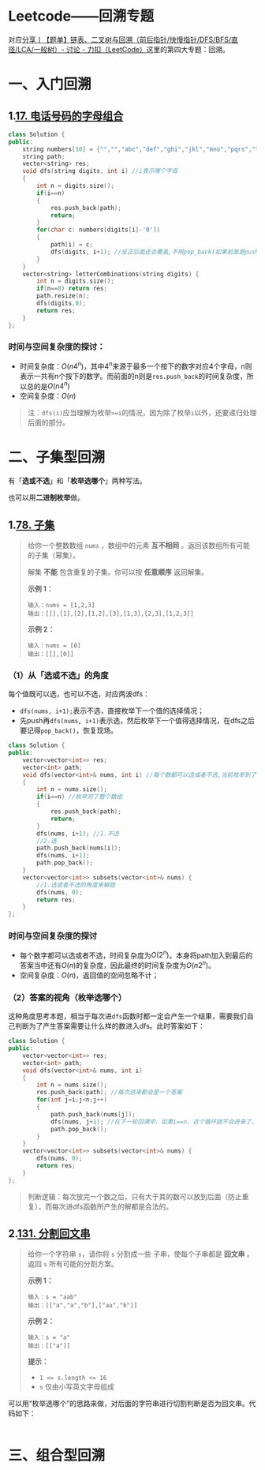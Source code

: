 # Leetcode——回溯专题

对应[分享丨【题单】链表、二叉树与回溯（前后指针/快慢指针/DFS/BFS/直径/LCA/一般树）- 讨论 - 力扣（LeetCode）](https://leetcode.cn/discuss/post/3142882/fen-xiang-gun-ti-dan-lian-biao-er-cha-sh-6srp/)这里的第四大专题：回溯。

# 一、入门回溯

## 1.[17. 电话号码的字母组合](https://leetcode.cn/problems/letter-combinations-of-a-phone-number/)

```c++
class Solution {
public:
    string numbers[10] = {"","","abc","def","ghi","jkl","mno","pqrs","tuv","wxyz"};
    string path;
    vector<string> res;
    void dfs(string digits, int i) //i表示哪个字母
    {
        int n = digits.size();
        if(i==n)
        {
            res.push_back(path);
            return;
        }
        for(char c: numbers[digits[i]-'0'])
        {
            path[i] = c;
            dfs(digits, i+1); //反正后面还会覆盖,不用pop_back(如果前面是push_back就要记得后面pop_back)
        }
    }
    vector<string> letterCombinations(string digits) {
        int n = digits.size();
        if(n==0) return res;
        path.resize(n);
        dfs(digits,0);
        return res;
    }
};
```

### 时间与空间复杂度的探讨：

- 时间复杂度：$O(n4^n)$，其中$4^n$来源于最多一个按下的数字对应4个字母，n则表示一共有n个按下的数字。而前面的n则是`res.push_back`的时间复杂度，所以总的是$O(n4^n)$
- 空间复杂度：$O(n)$

> 注：`dfs(i)`应当理解为枚举`>=i`的情况，因为除了枚举`i`以外，还要递归处理后面的部分。



# 二、子集型回溯

有「**选或不选**」和「**枚举选哪个**」两种写法。

也可以用**二进制枚举**做。

## 1.[78. 子集](https://leetcode.cn/problems/subsets/)

> 给你一个整数数组 `nums` ，数组中的元素 **互不相同** 。返回该数组所有可能的子集（幂集）。
>
> 解集 **不能** 包含重复的子集。你可以按 **任意顺序** 返回解集。
>
>  
>
> **示例 1：**
>
> ```
> 输入：nums = [1,2,3]
> 输出：[[],[1],[2],[1,2],[3],[1,3],[2,3],[1,2,3]]
> ```
>
> **示例 2：**
>
> ```
> 输入：nums = [0]
> 输出：[[],[0]]
> ```

### （1）从「**选或不选**」的角度

每个值既可以选，也可以不选，对应两波dfs：

- `dfs(nums, i+1);`表示不选，直接枚举下一个值的选择情况；
- 先push再`dfs(nums, i+1)`表示选，然后枚举下一个值得选择情况，在dfs之后要记得`pop_back()`，恢复现场。

```c++
class Solution {
public:
    vector<vector<int>> res;
    vector<int> path;
    void dfs(vector<int>& nums, int i) //每个数都可以选或者不选,当前枚举到了第i个
    {
        int n = nums.size();
        if(i==n) //枚举完了整个数组
        {
            res.push_back(path);
            return;
        }
        dfs(nums, i+1); //1.不选
        //2.选
        path.push_back(nums[i]);
        dfs(nums, i+1);
        path.pop_back();
    }
    vector<vector<int>> subsets(vector<int>& nums) {
        //1.选或者不选的角度来解题
        dfs(nums, 0);
        return res;
    }
};
```



### 时间与空间复杂度的探讨

- 每个数字都可以选或者不选，时间复杂度为$O(2^n)$。本身将path加入到最后的答案当中还有$O(n)$的复杂度，因此最终的时间复杂度为$O(n2^n)$。
- 空间复杂度：$O(n)$，返回值的空间忽略不计；



### （2）答案的视角（枚举选哪个）

这种角度思考本题，相当于每次进`dfs`函数时都一定会产生一个结果，需要我们自己判断为了产生答案需要让什么样的数进入dfs。此时答案如下：

```c++
class Solution {
public:
    vector<vector<int>> res;
    vector<int> path;
    void dfs(vector<int>& nums, int i)
    {
        int n = nums.size();
        res.push_back(path); //每次进来都会是一个答案
        for(int j=i;j<n;j++)
        {
            path.push_back(nums[j]);
            dfs(nums, j+1); //在下一轮回溯中，如果i==n，这个循环就不会进来了，所以不用额外判断
            path.pop_back();
        }
    }
    vector<vector<int>> subsets(vector<int>& nums) {
        dfs(nums, 0);
        return res;
    }
};
```

> 判断逻辑：每次放完一个数之后，只有大于其的数可以放到后面（防止重复），而每次进dfs函数所产生的解都是合法的。



## 2.[131. 分割回文串](https://leetcode.cn/problems/palindrome-partitioning/)

> 给你一个字符串 `s`，请你将 `s` 分割成一些 子串，使每个子串都是 **回文串** 。返回 `s` 所有可能的分割方案。
>
>  
>
> **示例 1：**
>
> ```
> 输入：s = "aab"
> 输出：[["a","a","b"],["aa","b"]]
> ```
>
> **示例 2：**
>
> ```
> 输入：s = "a"
> 输出：[["a"]]
> ```
>
>  
>
> **提示：**
>
> - `1 <= s.length <= 16`
> - `s` 仅由小写英文字母组成

可以用“枚举选哪个”的思路来做，对后面的字符串进行切割判断是否为回文串。代码如下：
```c++
```







# 三、组合型回溯